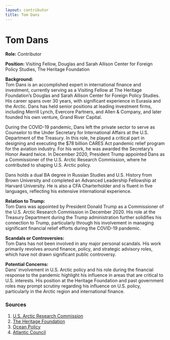 ```yaml
---
layout: contributor
title: Tom Dans
---
```


# Tom Dans

**Role:** Contributor

**Position:** Visiting Fellow, Douglas and Sarah Allison Center for Foreign Policy Studies, The Heritage Foundation

**Background:**  
Tom Dans is an accomplished expert in international finance and investment, currently serving as a Visiting Fellow at The Heritage Foundation’s Douglas and Sarah Allison Center for Foreign Policy Studies. His career spans over 30 years, with significant experience in Eurasia and the Arctic. Dans has held senior positions at leading investment firms, including Merrill Lynch, Evercore Partners, and Allen & Company, and later founded his own venture, Grand River Capital. 

During the COVID-19 pandemic, Dans left the private sector to serve as Counselor to the Under Secretary for International Affairs at the U.S. Department of the Treasury. In this role, he played a critical part in designing and executing the $78 billion CARES Act pandemic relief program for the aviation industry. For his work, he was awarded the Secretary’s Honor Award twice. In December 2020, President Trump appointed Dans as a Commissioner of the U.S. Arctic Research Commission, where he contributed to shaping U.S. Arctic policy.

Dans holds a dual BA degree in Russian Studies and U.S. History from Brown University and completed an Advanced Leadership Fellowship at Harvard University. He is also a CFA Charterholder and is fluent in five languages, reflecting his extensive international experience.

**Relation to Trump:**  
Tom Dans was appointed by President Donald Trump as a Commissioner of the U.S. Arctic Research Commission in December 2020. His role at the Treasury Department during the Trump administration further solidifies his connection to Trump, particularly through his involvement in managing significant financial relief efforts during the COVID-19 pandemic.

**Scandals or Controversies:**  
Tom Dans has not been involved in any major personal scandals. His work primarily revolves around finance, policy, and strategic advisory roles, which have not drawn significant public controversy.

**Potential Concerns:**  
Dans’ involvement in U.S. Arctic policy and his role during the financial response to the pandemic highlight his influence in areas that are critical to U.S. interests. His position at the Heritage Foundation and past government roles may prompt scrutiny regarding his influence on U.S. policy, particularly in the Arctic region and international finance.

### Sources
1. [U.S. Arctic Research Commission](https://www.arctic.gov/thomas-e-dans/)
2. [The Heritage Foundation](https://www.heritage.org/staff/thomas-dans)
3. [Ocean Policy](https://oceanpolicy.com/2020/12/11/potus-appoints-arctic-research-commissioners-2/)
4. [Atlantic Council](https://www.atlanticcouncil.org/blogs/new-atlanticist/how-a-free-north-strategy-can-ensure-arctic-and-baltic-security/)
